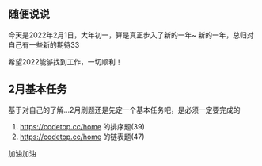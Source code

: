 ## 随便说说
今天是2022年2月1日，大年初一，算是真正步入了新的一年~
新的一年，总归对自己有一些新的期待33

希望2022能够找到工作，一切顺利！

## 2月基本任务
基于对自己的了解...2月刷题还是先定一个基本任务吧，是必须一定要完成的
1. https://codetop.cc/home 的排序题(39)
2. https://codetop.cc/home 的链表题(47)

加油加油